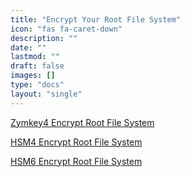 ```yaml
---
title: "Encrypt Your Root File System"
icon: "fas fa-caret-down"
description: ""
date: ""
lastmod: ""
draft: false
images: []
type: "docs"
layout: "single"
---
```


<p><a href="https://docs.zymbit.com/how-to/encrypt-rfs/zymkey4">Zymkey4 Encrypt Root File System</a></p>
<p><a href="https://docs.zymbit.com/how-to/encrypt-rfs/hsm4">HSM4 Encrypt Root File System</a></p>
<p><a href="https://docs.zymbit.com/how-to/encrypt-rfs/hsm6">HSM6 Encrypt Root File System</a></p>
